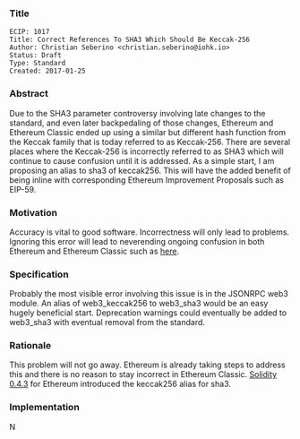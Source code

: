 ### Title

    ECIP: 1017
    Title: Correct References To SHA3 Which Should Be Keccak-256
    Author: Christian Seberino <christian.seberino@iohk.io>
    Status: Draft
    Type: Standard
    Created: 2017-01-25

### Abstract

Due to the SHA3 parameter controversy involving late changes to the standard,
and even later backpedaling of those changes, Ethereum and Ethereum Classic
ended up using a similar but different hash function from the Keccak family that
is today referred to as Keccak-256.  There are several places where the
Keccak-256 is incorrectly referred to as SHA3 which will continue to cause
confusion until it is addressed.  As a simple start, I am proposing an alias to
sha3 of keccak256.  This will have the added benefit of being
inline with corresponding Ethereum Improvement Proposals such as EIP-59.

### Motivation

Accuracy is vital to good software.  Incorrectness will only lead to problems.
Ignoring this error will lead to neverending ongoing confusion in both Ethereum
and Ethereum Classic such as
[here](http://ethereum.stackexchange.com/questions/559/why-arent-solidity-sha3-hashes-not-matching-what-other-sha3-libraries-produce).

### Specification

Probably the most visible error involving this issue is in the JSONRPC web3
module.  An alias of web3_keccak256 to web3_sha3 would be an easy
hugely beneficial start.  Deprecation warnings could eventually be added to
web3_sha3 with eventual removal from the standard.

### Rationale

This problem will not go away.  Ethereum is already taking steps to address this
and there is no reason to stay incorrect in Ethereum Classic.
[Solidity 0.4.3](https://media.readthedocs.org/pdf/solidity/stable/solidity.pdf)
for Ethereum introduced the keccak256 alias for sha3.

### Implementation

N
